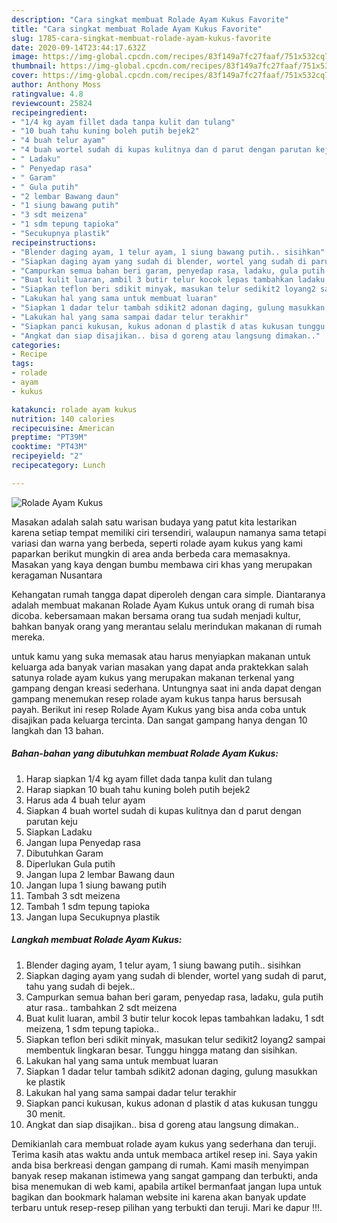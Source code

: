 ```yaml
---
description: "Cara singkat membuat Rolade Ayam Kukus Favorite"
title: "Cara singkat membuat Rolade Ayam Kukus Favorite"
slug: 1785-cara-singkat-membuat-rolade-ayam-kukus-favorite
date: 2020-09-14T23:44:17.632Z
image: https://img-global.cpcdn.com/recipes/83f149a7fc27faaf/751x532cq70/rolade-ayam-kukus-foto-resep-utama.jpg
thumbnail: https://img-global.cpcdn.com/recipes/83f149a7fc27faaf/751x532cq70/rolade-ayam-kukus-foto-resep-utama.jpg
cover: https://img-global.cpcdn.com/recipes/83f149a7fc27faaf/751x532cq70/rolade-ayam-kukus-foto-resep-utama.jpg
author: Anthony Moss
ratingvalue: 4.8
reviewcount: 25824
recipeingredient:
- "1/4 kg ayam fillet dada tanpa kulit dan tulang"
- "10 buah tahu kuning boleh putih bejek2"
- "4 buah telur ayam"
- "4 buah wortel sudah di kupas kulitnya dan d parut dengan parutan keju"
- " Ladaku"
- " Penyedap rasa"
- " Garam"
- " Gula putih"
- "2 lembar Bawang daun"
- "1 siung bawang putih"
- "3 sdt meizena"
- "1 sdm tepung tapioka"
- "Secukupnya plastik"
recipeinstructions:
- "Blender daging ayam, 1 telur ayam, 1 siung bawang putih.. sisihkan"
- "Siapkan daging ayam yang sudah di blender, wortel yang sudah di parut, tahu yang sudah di bejek.."
- "Campurkan semua bahan beri garam, penyedap rasa, ladaku, gula putih atur rasa.. tambahkan 2 sdt meizena"
- "Buat kulit luaran, ambil 3 butir telur kocok lepas tambahkan ladaku, 1 sdt meizena, 1 sdm tepung tapioka.."
- "Siapkan teflon beri sdikit minyak, masukan telur sedikit2 loyang2 sampai membentuk lingkaran besar. Tunggu hingga matang dan sisihkan."
- "Lakukan hal yang sama untuk membuat luaran"
- "Siapkan 1 dadar telur tambah sdikit2 adonan daging, gulung masukkan ke plastik"
- "Lakukan hal yang sama sampai dadar telur terakhir"
- "Siapkan panci kukusan, kukus adonan d plastik d atas kukusan tunggu 30 menit."
- "Angkat dan siap disajikan.. bisa d goreng atau langsung dimakan.."
categories:
- Recipe
tags:
- rolade
- ayam
- kukus

katakunci: rolade ayam kukus 
nutrition: 140 calories
recipecuisine: American
preptime: "PT39M"
cooktime: "PT43M"
recipeyield: "2"
recipecategory: Lunch

---
```



![Rolade Ayam Kukus](https://img-global.cpcdn.com/recipes/83f149a7fc27faaf/751x532cq70/rolade-ayam-kukus-foto-resep-utama.jpg)

Masakan adalah salah satu warisan budaya yang patut kita lestarikan karena setiap tempat memiliki ciri tersendiri, walaupun namanya sama tetapi variasi dan warna yang berbeda, seperti rolade ayam kukus yang kami paparkan berikut mungkin di area anda berbeda cara memasaknya. Masakan yang kaya dengan bumbu membawa ciri khas yang merupakan keragaman Nusantara

Kehangatan rumah tangga dapat diperoleh dengan cara simple. Diantaranya adalah membuat makanan Rolade Ayam Kukus untuk orang di rumah bisa dicoba. kebersamaan makan bersama orang tua sudah menjadi kultur, bahkan banyak orang yang merantau selalu merindukan makanan di rumah mereka.



untuk kamu yang suka memasak atau harus menyiapkan makanan untuk keluarga ada banyak varian masakan yang dapat anda praktekkan salah satunya rolade ayam kukus yang merupakan makanan terkenal yang gampang dengan kreasi sederhana. Untungnya saat ini anda dapat dengan gampang menemukan resep rolade ayam kukus tanpa harus bersusah payah.
Berikut ini resep Rolade Ayam Kukus yang bisa anda coba untuk disajikan pada keluarga tercinta. Dan sangat gampang hanya dengan 10 langkah dan 13 bahan.


<!--inarticleads1-->

##### Bahan-bahan yang dibutuhkan membuat Rolade Ayam Kukus:

1. Harap siapkan 1/4 kg ayam fillet dada tanpa kulit dan tulang
1. Harap siapkan 10 buah tahu kuning boleh putih bejek2
1. Harus ada 4 buah telur ayam
1. Siapkan 4 buah wortel sudah di kupas kulitnya dan d parut dengan parutan keju
1. Siapkan  Ladaku
1. Jangan lupa  Penyedap rasa
1. Dibutuhkan  Garam
1. Diperlukan  Gula putih
1. Jangan lupa 2 lembar Bawang daun
1. Jangan lupa 1 siung bawang putih
1. Tambah 3 sdt meizena
1. Tambah 1 sdm tepung tapioka
1. Jangan lupa Secukupnya plastik




<!--inarticleads2-->

##### Langkah membuat  Rolade Ayam Kukus:

1. Blender daging ayam, 1 telur ayam, 1 siung bawang putih.. sisihkan
1. Siapkan daging ayam yang sudah di blender, wortel yang sudah di parut, tahu yang sudah di bejek..
1. Campurkan semua bahan beri garam, penyedap rasa, ladaku, gula putih atur rasa.. tambahkan 2 sdt meizena
1. Buat kulit luaran, ambil 3 butir telur kocok lepas tambahkan ladaku, 1 sdt meizena, 1 sdm tepung tapioka..
1. Siapkan teflon beri sdikit minyak, masukan telur sedikit2 loyang2 sampai membentuk lingkaran besar. Tunggu hingga matang dan sisihkan.
1. Lakukan hal yang sama untuk membuat luaran
1. Siapkan 1 dadar telur tambah sdikit2 adonan daging, gulung masukkan ke plastik
1. Lakukan hal yang sama sampai dadar telur terakhir
1. Siapkan panci kukusan, kukus adonan d plastik d atas kukusan tunggu 30 menit.
1. Angkat dan siap disajikan.. bisa d goreng atau langsung dimakan..




Demikianlah cara membuat rolade ayam kukus yang sederhana dan teruji. Terima kasih atas waktu anda untuk membaca artikel resep ini. Saya yakin anda bisa berkreasi dengan gampang di rumah. Kami masih menyimpan banyak resep makanan istimewa yang sangat gampang dan terbukti, anda bisa menemukan di web kami, apabila artikel bermanfaat jangan lupa untuk bagikan dan bookmark halaman website ini karena akan banyak update terbaru untuk resep-resep pilihan yang terbukti dan teruji. Mari ke dapur !!!. 
